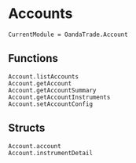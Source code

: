 # Accounts

```@meta
CurrentModule = OandaTrade.Account
```

## Functions
```@docs
Account.listAccounts
Account.getAccount
Account.getAccountSummary
Account.getAccountInstruments
Account.setAccountConfig
```

## Structs
```@docs
Account.account
Account.instrumentDetail
```
